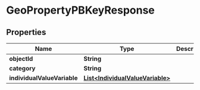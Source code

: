 
# GeoPropertyPBKeyResponse

## Properties
Name | Type | Description | Notes
------------ | ------------- | ------------- | -------------
**objectId** | **String** |  |  [optional]
**category** | **String** |  |  [optional]
**individualValueVariable** | [**List&lt;IndividualValueVariable&gt;**](IndividualValueVariable.md) |  |  [optional]



